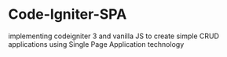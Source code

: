 # Code-Igniter-SPA
implementing codeigniter 3 and vanilla JS to create simple CRUD applications using Single Page Application technology
